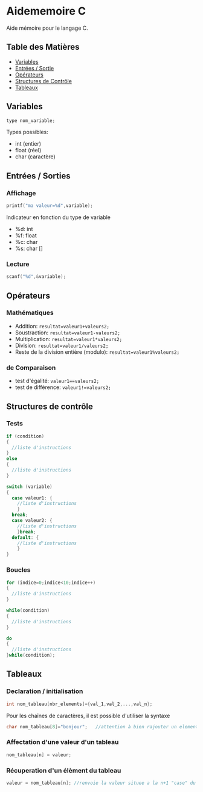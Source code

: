 # Aidememoire C

Aide mémoire pour le langage C.

## Table des Matières

* [Variables](#variables)  
* [Entrées / Sortie](#entrees_sorties)  
* [Opérateurs](#operateurs)  
* [Structures de Contrôle](#structures_controle)
* [Tableaux](#tableaux)  

<a name="variables"/>

## Variables

``` c
type nom_variable;
``` 

Types possibles:
* int (entier)
* float (réel)
* char (caractère)

<a name="entrees_sorties"/>

## Entrées / Sorties

### Affichage

``` c
printf("ma valeur=%d",variable);
```

Indicateur en fonction du type de variable
* %d: int
* %f: float
* %c: char
* %s: char []

### Lecture

``` c
scanf("%d",&variable);
```

<a name="operateurs"/>

## Opérateurs

### Mathématiques

* Addition: ```resultat=valeur1+valeurs2;```
* Soustraction: ```resultat=valeur1-valeurs2;```
* Multiplication: ```resultat=valeur1*valeurs2;```
* Division: ```resultat=valeur1/valeurs2;```
* Reste de la division entière (modulo): ```resultat=valeur1%valeurs2;```

### de Comparaison

* test d'égalité: ```valeur1==valeurs2;```
* test de différence: ```valeur1!=valeurs2;```

<a name="structures_controle"/>

## Structures de contrôle

### Tests

``` c
if (condition)
{
  //liste d'instructions
}
else
{
  //liste d'instructions
}
```

``` c
switch (variable)
{
  case valeur1: {
    //liste d'instructions
    }
  break;
  case valeur2: {
    //liste d'instructions
    }break;
  default: {
    //liste d'instructions
    }
}
```

### Boucles

``` c
for (indice=0;indice<10;indice++)
{
  //liste d'instructions
}
```

``` c
while(condition)
{
  //liste d'instructions
}
```

``` c
do
{
  //liste d'instructions
}while(condition);
```

<a name="tableaux"/>

## Tableaux

### Declaration / initialisation

``` c
int nom_tableau[nbr_elements]={val_1,val_2,...,val_n};
```

Pour les chaînes de caractères, il est possible d'utiliser la syntaxe

``` c
char nom_tableau[8]="bonjour";   //attention à bien rajouter un element en plus pour stocker le \0
```


### Affectation d'une valeur d'un tableau

``` c
nom_tableau[n] = valeur;
```

### Récuperation d'un élèment du tableau

``` c
valeur = nom_tableau[n]; //renvoie la valeur situee a la n+1 "case" du tableau
```
